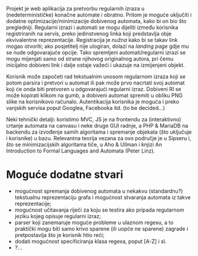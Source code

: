 Projekt je web aplikacija za pretvorbu regularnih izraza u (nedeterminističke) konačne automate i obratno.
Pritom je moguće uključiti i dodatne optimizacije/minimizacije dobivenog automata, kako bi on bio što pregledniji. Regularni izrazi i automati se mogu
dijeliti između korisnika registriranih na servis, preko jedinstvenog linka koji predstavlja obje ekvivalentne reprezentacije. Registracija je *nužna*
kako bi se takav link mogao otvoriti; ako posjetitelj nije ulogiran, dolazi na *landing page* gdje mu se nude odgovarajuće opcije. Tako spremljeni
automati/regularni izrazi se mogu mijenjati samo od strane njihovog originalnog autora, pri čemu inicijalno dobiveni link i dalje ostaje važeći i 
ukazuje na izmijenjeni objekt.

Korisnik može započeti rad tekstualnim unosom regularnom izraza koji se potom parsira i pretvori u automat ili pak može prvo nacrtati svoj automat koji će onda
biti pretvoren u odgovarajući regularni izraz. Dobiveni RI se može kopirati klikom na gumb, a dobiveni automat spremiti u obliku PNG slike na korisnikovo
računalo. Autentikacija korisnika je moguća i preko vanjskih servisa poput Googlea, Facebooka itd. (to be decided...)

Neki tehnički detalji: koristimo MVC, JS je na frontendu za (interaktivno) crtanje automata na canvasu i neke druge GUI radnje, a PHP & MariaDB na backendu
za izvođenje samih algoritama i spremanje objekata (što uključuje i korisnike) u bazu. Relevantna teorija vezana za ovo područje je u Sipseru i, što se
minimizacijskih algoritama tiče, u Aho & Ullman i knjizi An Introduction to Formal Languages and Automata (Peter Linz).

# Moguće dodatne stvari
* mogućnost spremanja dobivenog automata u nekakvu (standardnu?) tekstualnu reprezentaciju grafa i mogućnost stvaranja automata iz takve reprezentacije;
* mogućnost učitavanja riječi za koju se testira ako pripada regularnom jeziku kojeg opisuje regularni izraz;
* parser koji zanemaruje moguće probleme u ulaznom regexu, a to praktički mogu biti samo krivo sparene (ili uopće ne sparene) zagrade i pretpostavlja što je korisnik htio reći;
* dodati mogućnost specificiranja klasa regexa, poput [A-Z] i sl.
* ?...